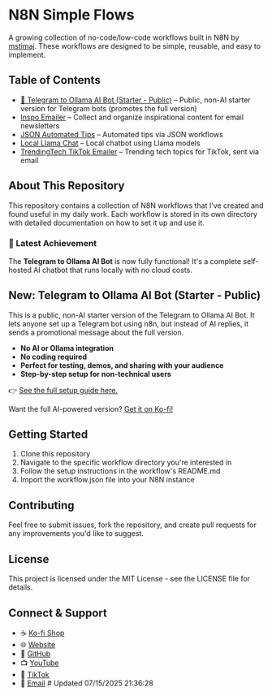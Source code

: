 # N8N Simple Flows

A growing collection of no-code/low-code workflows built in N8N by [mstimaj](https://github.com/mstimaj). These workflows are designed to be simple, reusable, and easy to implement.

## Table of Contents

- [🧠 Telegram to Ollama AI Bot (Starter - Public)](./telegram-ollama-public) – Public, non-AI starter version for Telegram bots (promotes the full version)
- [Inspo Emailer](./inspo-emailer) – Collect and organize inspirational content for email newsletters
- [JSON Automated Tips](./JSON-Automated-Tips) – Automated tips via JSON workflows
- [Local Llama Chat](./Local_llama_chat) – Local chatbot using Llama models
- [TrendingTech TikTok Emailer](./TrendingTech_TikTok_Emailer) – Trending tech topics for TikTok, sent via email

## About This Repository

This repository contains a collection of N8N workflows that I've created and found useful in my daily work. Each workflow is stored in its own directory with detailed documentation on how to set it up and use it.

### 🎉 Latest Achievement
The **Telegram to Ollama AI Bot** is now fully functional! It's a complete self-hosted AI chatbot that runs locally with no cloud costs.

## New: Telegram to Ollama AI Bot (Starter - Public)

This is a public, non-AI starter version of the Telegram to Ollama AI Bot. It lets anyone set up a Telegram bot using n8n, but instead of AI replies, it sends a promotional message about the full version.

- **No AI or Ollama integration**
- **No coding required**
- **Perfect for testing, demos, and sharing with your audience**
- **Step-by-step setup for non-technical users**

👉 [See the full setup guide here.](./telegram-ollama-public/README.md)

Want the full AI-powered version? [Get it on Ko-fi!](https://ko-fi.com/s/a3bb939baa)

## Getting Started

1. Clone this repository
2. Navigate to the specific workflow directory you're interested in
3. Follow the setup instructions in the workflow's README.md
4. Import the workflow.json file into your N8N instance

## Contributing

Feel free to submit issues, fork the repository, and create pull requests for any improvements you'd like to suggest.

## License

This project is licensed under the MIT License - see the LICENSE file for details.

## Connect & Support

- ☕️ [Ko-fi Shop](https://ko-fi.com/mstimaj/shop)
- 🌐 [Website](https://mstimaj.com)
- 🐙 [GitHub](https://github.com/mstimaj)
- 📺 [YouTube](https://youtube.com/@mstimaj)
- 📱 [TikTok](https://tiktok.com/@mstimaj)
- 📧 [Email](mailto:connect@mstimaj.com)
#   U p d a t e d   0 7 / 1 5 / 2 0 2 5   2 1 : 3 6 : 2 8  
 